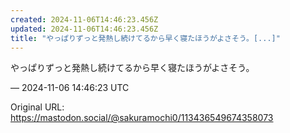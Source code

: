 ```yaml
---
created: 2024-11-06T14:46:23.456Z
updated: 2024-11-06T14:46:23.456Z
title: "やっぱりずっと発熱し続けてるから早く寝たほうがよさそう。[...]"
---
```


<p>やっぱりずっと発熱し続けてるから早く寝たほうがよさそう。</p>

&mdash; 2024-11-06 14:46:23 UTC

Original URL: https://mastodon.social/@sakuramochi0/113436549674358073
